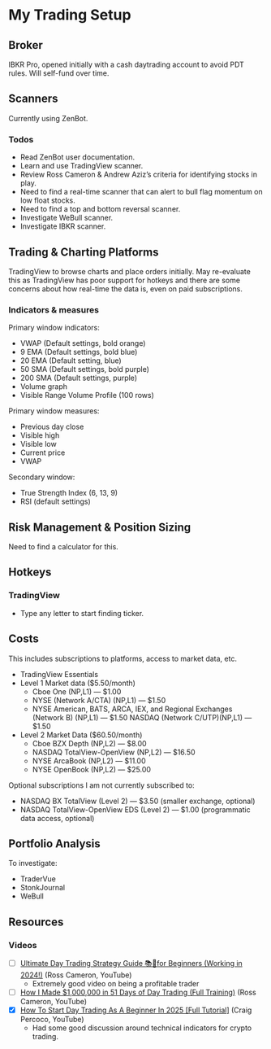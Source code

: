 # My Trading Setup

## Broker

IBKR Pro, opened initially with a cash daytrading account to avoid PDT rules.
Will self-fund over time.

## Scanners

Currently using ZenBot.

### Todos

- Read ZenBot user documentation.
- Learn and use TradingView scanner.
- Review Ross Cameron & Andrew Aziz’s criteria for identifying stocks in play.
- Need to find a real-time scanner that can alert to bull flag momentum on low float stocks.
- Need to find a top and bottom reversal scanner.
- Investigate WeBull scanner.
- Investigate IBKR scanner.

## Trading & Charting Platforms

TradingView to browse charts and place orders initially. May re-evaluate this as TradingView has poor support for hotkeys and there are some concerns about how real-time the data is, even on paid subscriptions.

### Indicators & measures

Primary window indicators:

- VWAP (Default settings, bold orange)
- 9 EMA (Default settings, bold blue)
- 20 EMA (Default setting, blue)
- 50 SMA (Default settings, bold purple)
- 200 SMA (Default settings, purple)
- Volume graph
- Visible Range Volume Profile (100 rows)

Primary window measures:

* Previous day close
* Visible high
* Visible low
* Current price
* VWAP

Secondary window:

- True Strength Index (6, 13, 9)
- RSI (default settings)

## Risk Management & Position Sizing

Need to find a calculator for this.

## Hotkeys

### TradingView

- Type any letter to start finding ticker.

## Costs

This includes subscriptions to platforms, access to market data, etc.

- TradingView Essentials
- Level 1 Market data ($5.50/month)
  - Cboe One (NP,L1) — $1.00
  - NYSE (Network A/CTA) (NP,L1) — $1.50
  - NYSE American, BATS, ARCA, IEX, and Regional Exchanges (Network B) (NP,L1) — $1.50
    NASDAQ (Network C/UTP)(NP,L1) — $1.50
- Level 2 Market Data ($60.50/month)
  - Cboe BZX Depth (NP,L2) — $8.00
  - NASDAQ TotalView-OpenView (NP,L2) — $16.50
  - NYSE ArcaBook (NP,L2) — $11.00
  - NYSE OpenBook (NP,L2) — $25.00

Optional subscriptions I am not currently subscribed to:

- NASDAQ BX TotalView (Level 2) — $3.50 (smaller exchange, optional)
- NASDAQ TotalView-OpenView EDS (Level 2) — $1.00 (programmatic data access, optional)

## Portfolio Analysis

To investigate:

- TraderVue
- StonkJournal
- WeBull

## Resources

### Videos


- [ ] [Ultimate Day Trading Strategy Guide 📚🍏for Beginners (Working in 2024!)](https://www.youtube.com/watch?v=txWaMpSzHhM) (Ross Cameron, YouTube)
  - Extremely good video on being a profitable trader 
- [ ] [How I Made $1,000,000 in 51 Days of Day Trading (Full Training)](https://www.youtube.com/watch?v=m5zu_X-_51I) (Ross Cameron, YouTube)
- [x] [How To Start Day Trading As A Beginner In 2025 [Full Tutorial]](https://www.youtube.com/watch?v=xHU5MHuUSKI) (Craig Percoco, YouTube)
  - Had some good discussion around technical indicators for crypto trading. 
